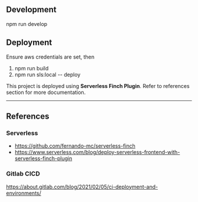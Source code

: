 ## Development
npm run develop

## Deployment
Ensure aws credentials are set, then

1. npm run build
2. npm run sls:local -- deploy

This project is deployed using **Serverless Finch Plugin**. Refer to references section for more documentation.

---
## References

### Serverless
* https://github.com/fernando-mc/serverless-finch
* https://www.serverless.com/blog/deploy-serverless-frontend-with-serverless-finch-plugin

### Gitlab CICD
https://about.gitlab.com/blog/2021/02/05/ci-deployment-and-environments/

